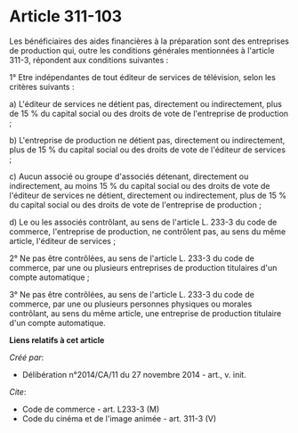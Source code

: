 # Article 311-103

Les bénéficiaires des aides financières à la préparation sont des entreprises de production qui, outre les conditions
générales mentionnées à l'article 311-3, répondent aux conditions suivantes : 

1° Etre indépendantes de tout éditeur de services de télévision, selon les critères suivants : 

a) L'éditeur de services ne détient pas, directement ou indirectement, plus de 15 % du capital social ou des droits de vote
de l'entreprise de production ; 

b) L'entreprise de production ne détient pas, directement ou indirectement, plus de 15 % du capital social ou des droits de
vote de l'éditeur de services ; 

c) Aucun associé ou groupe d'associés détenant, directement ou indirectement, au moins 15 % du capital social ou des droits
de vote de l'éditeur de services ne détient, directement ou indirectement, plus de 15 % du capital social ou des droits de
vote de l'entreprise de production ; 

d) Le ou les associés contrôlant, au sens de l'article L. 233-3 du code de commerce, l'entreprise de production, ne
contrôlent pas, au sens du même article, l'éditeur de services ; 

2° Ne pas être contrôlées, au sens de l'article L. 233-3 du code de commerce, par une ou plusieurs entreprises de production
titulaires d'un compte automatique ; 

3° Ne pas être contrôlées, au sens de l'article L. 233-3 du code de commerce, par une ou plusieurs personnes physiques ou
morales contrôlant, au sens du même article, une entreprise de production titulaire d'un compte automatique.

**Liens relatifs à cet article**

_Créé par_:

  - Délibération n°2014/CA/11 du 27 novembre 2014 - art., v. init.

_Cite_:

  - Code de commerce - art. L233-3 (M)
  - Code du cinéma et de l'image animée - art. 311-3 (V)
